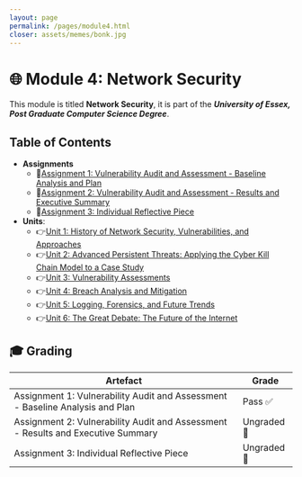 ```yaml
---
layout: page
permalink: /pages/module4.html
closer: assets/memes/bonk.jpg
---
```


# 🌐 Module 4: Network Security

This module is titled **Network Security**, it is part of the ***University of Essex, Post Graduate Computer Science Degree***.

## Table of Contents

- **Assignments**
  - 📃[Assignment 1: Vulnerability Audit and Assessment - Baseline Analysis and Plan](/pages/module4/assignment1/m4a1.html)
  - 📃[Assignment 2: Vulnerability Audit and Assessment - Results and Executive Summary](/pages/module4/assignment2/m4a2.html)
  - 📃[Assignment 3: Individual Reflective Piece](/pages/module4/assignment3/m4a3.html)
- **Units**:
  - 👉[Unit 1: History of Network Security, Vulnerabilities, and Approaches](/pages/module4/unit-assignments/unit1/m4u1.html)
  - 👉[Unit 2: Advanced Persistent Threats: Applying the Cyber Kill Chain Model to a Case Study](/pages/module4/unit-assignments/unit2/m4u2.html)
  - 👉[Unit 3: Vulnerability Assessments](/pages/module4/unit-assignments/unit3/m4u3.html)
  - 👉[Unit 4: Breach Analysis and Mitigation](/pages/module4/unit-assignments/unit4/m4u4.html)
  - 👉[Unit 5: Logging, Forensics, and Future Trends](/pages/module4/unit-assignments/unit5/m4u5.html)
  - 👉[Unit 6: The Great Debate: The Future of the Internet](/pages/module4/unit-assignments/unit6/m4u6.html)

## 🎓 Grading

| Artefact                           | Grade                |
| ---------------------------------- | -------------------- |
| Assignment 1: Vulnerability Audit and Assessment - Baseline Analysis and Plan | Pass ✅ |
| Assignment 2: Vulnerability Audit and Assessment - Results and Executive Summary   | Ungraded🚧       |
| Assignment 3: Individual Reflective Piece | Ungraded🚧 |  
